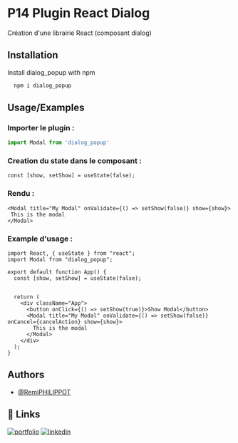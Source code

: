 
# P14 Plugin React Dialog

Création d'une librairie React (composant dialog)


## Installation

Install dialog_popup with npm

```bash
  npm i dialog_popup
```
    
## Usage/Examples

### Importer le plugin :
```javascript
import Modal from 'dialog_popup'

```

### Creation du state dans le composant :
```
const [show, setShow] = useState(false);
```

### Rendu : 
```
<Modal title="My Modal" onValidate={() => setShow(false)} show={show}>
 This is the modal
</Modal>
```

### Example d'usage :
```
import React, { useState } from "react";
import Modal from "dialog_popup";

export default function App() {
  const [show, setShow] = useState(false);


  return (
    <div className="App">
      <button onClick={() => setShow(true)}>Show Modal</button>
      <Modal title="My Modal" onValidate={() => setShow(false)} onCancel={cancelAction} show={show}>
        This is the modal
      </Modal>
    </div>
  );
}
```
## Authors

- [@RemiPHILIPPOT](https://www.github.com/RemiPHILIPPOT)


## 🔗 Links
[![portfolio](https://img.shields.io/badge/my_portfolio-000?style=for-the-badge&logo=ko-fi&logoColor=white)](https://linktr.ee/rphilippot)
[![linkedin](https://img.shields.io/badge/linkedin-0A66C2?style=for-the-badge&logo=linkedin&logoColor=white)](https://www.linkedin.com/rphilippot)


